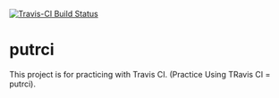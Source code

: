 [![Travis-CI Build Status](https://travis-ci.org/kylevoyto/putrci.svg?branch=master)](https://travis-ci.org/kylevoyto/putrci)

# putrci
This project is for practicing with Travis CI. (Practice Using TRavis CI = putrci).
